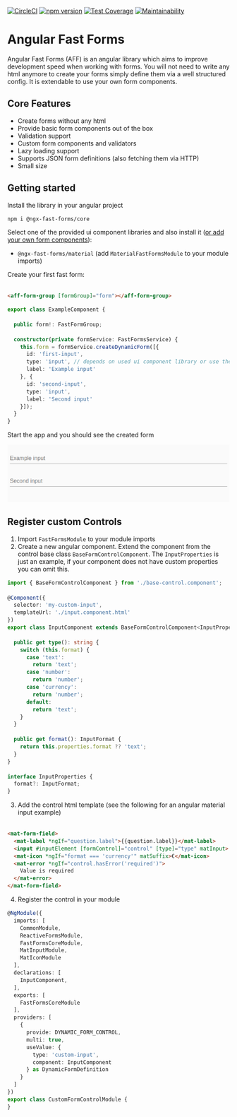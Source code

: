 [![CircleCI](https://dl.circleci.com/status-badge/img/gh/Micky002/angular-fast-forms/tree/master.svg?style=svg&circle-token=5182f3996623125630e7270dd338191f450be391)](https://dl.circleci.com/status-badge/redirect/gh/Micky002/angular-fast-forms/tree/master)
[![npm version](https://badge.fury.io/js/@ngx-fast-forms%2Fcore.svg)](https://badge.fury.io/js/@ngx-fast-forms%2Fcore)
[![Test Coverage](https://api.codeclimate.com/v1/badges/b6d723a21d64300ba914/test_coverage)](https://codeclimate.com/github/Micky002/angular-fast-forms/test_coverage)
[![Maintainability](https://api.codeclimate.com/v1/badges/b6d723a21d64300ba914/maintainability)](https://codeclimate.com/github/Micky002/angular-fast-forms/maintainability)

# Angular Fast Forms

Angular Fast Forms (AFF) is an angular library which aims to improve development speed
when working with forms. You will not need to write any html anymore to create your forms
simply define them via a well structured config. It is extendable to use your own
form components.

## Core Features

* Create forms without any html
* Provide basic form components out of the box
* Validation support
* Custom form components and validators
* Lazy loading support
* Supports JSON form definitions (also fetching them via HTTP)
* Small size

## Getting started

Install the library in your angular project

```bash
npm i @ngx-fast-forms/core
```

Select one of the provided ui component libraries and also install
it ([or add your own form components](#register-custom-controls)):

* `@ngx-fast-forms/material` (add `MaterialFastFormsModule` to your module imports)

Create your first fast form:

```html

<aff-form-group [formGroup]="form"></aff-form-group>
```

```ts
export class ExampleComponent {

  public form!: FastFormGroup;

  constructor(private formService: FastFormsService) {
    this.form = formService.createDynamicForm([{
      id: 'first-input',
      type: 'input', // depends on used ui component library or use the one registered by yourself
      label: 'Example input'
    }, {
      id: 'second-input',
      type: 'input',
      label: 'Second input'
    }]);
  }
}
```

Start the app and you should see the created form

![Github simple example](docs/pics/github-simple-example.png)

## Register custom Controls

1. Import `FastFormsModule` to your module imports
2. Create a new angular component. Extend the component from the control base class `BaseFormControlComponent`.
   The `InputProperties`
   is just an example, if your component does not have custom properties you can omit this.

```ts
import { BaseFormControlComponent } from './base-control.component';

@Component({
  selector: 'my-custom-input',
  templateUrl: './input.component.html'
})
export class InputComponent extends BaseFormControlComponent<InputProperties> implements OnInit {

  public get type(): string {
    switch (this.format) {
      case 'text':
        return 'text';
      case 'number':
        return 'number';
      case 'currency':
        return 'number';
      default:
        return 'text';
    }
  }

  public get format(): InputFormat {
    return this.properties.format ?? 'text';
  }
}

interface InputProperties {
  format?: InputFormat;
}
```

3. Add the control html template (see the following for an angular material input example)

```html

<mat-form-field>
  <mat-label *ngIf="question.label">{{question.label}}</mat-label>
  <input #inputElement [formControl]="control" [type]="type" matInput>
  <mat-icon *ngIf="format === 'currency'" matSuffix>€</mat-icon>
  <mat-error *ngIf="control.hasError('required')">
    Value is required
  </mat-error>
</mat-form-field>
```

4. Register the control in your module

```ts
@NgModule({
  imports: [
    CommonModule,
    ReactiveFormsModule,
    FastFormsCoreModule,
    MatInputModule,
    MatIconModule
  ],
  declarations: [
    InputComponent,
  ],
  exports: [
    FastFormsCoreModule
  ],
  providers: [
    {
      provide: DYNAMIC_FORM_CONTROL,
      multi: true,
      useValue: {
        type: 'custom-input',
        component: InputComponent
      } as DynamicFormDefinition
    }
  ]
})
export class CustomFormControlModule {
}
```
